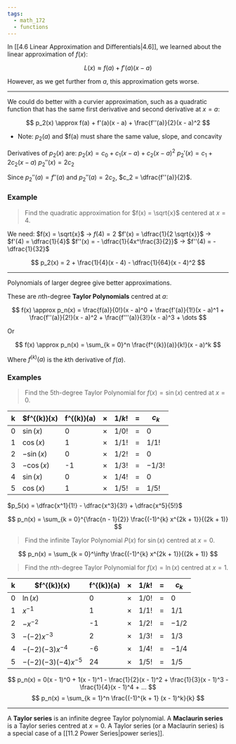 ```yaml
---
tags:
  - math_172
  - functions
---
```


In [[4.6 Linear Approximation and Differentials|4.6]], we learned about the linear approximation of $f(x)$:

$$ L(x) \approx f(a) + f'(a)(x - a) $$

However, as we get further from $a$, this approximation gets worse.

---

We could do better with a curvier approximation, such as a quadratic function that has the same first derivative and second derivative at $x = a$:

$$ p_2(x) \approx f(a) + f'(a)(x - a) + \frac{f''(a)}{2}(x - a)^2 $$

- Note: $p_2(a)$ and $f(a) must share the same value, slope, and concavity

Derivatives of $p_2(x)$ are:
$p_2(x) = c_0 + c_1(x - a) + c_2(x - a)^2$
${p_2}'(x) = c_1 + 2c_2(x - a)$
${p_2}''(x) = 2c_2$

Since ${p_2}''(a) = f''(a)$ and ${p_2}''(a) = 2c_2$, $c_2 = \dfrac{f''(a)}{2}$.

### Example

> Find the quadratic approximation for $f(x) = \sqrt{x}$ centered at $x = 4$.

We need:
$f(x) = \sqrt{x}$ -> $f(4) = 2$
$f'(x) = \dfrac{1}{2 \sqrt{x}}$ -> $f'(4) = \dfrac{1}{4}$
$f''(x) = - \dfrac{1}{4x^\frac{3}{2}}$ -> $f''(4) = -\dfrac{1}{32}$

$$ p_2(x) = 2 + \frac{1}{4}(x - 4) - \dfrac{1}{64}(x - 4)^2 $$

---

Polynomials of larger degree give better approximations.

These are $n$th-degree **Taylor Polynomials** centred at $a$:

$$ f(x) \approx p_n(x) = \frac{f(a)}{0!}(x - a)^0 + \frac{f'(a)}{1!}(x - a)^1 + \frac{f''(a)}{2!}(x - a)^2 + \frac{f'''(a)}{3!}(x - a)^3 + \dots $$

Or

$$ f(x) \approx p_n(x) = \sum_{k = 0}^n \frac{f^{(k)}(a)}{k!}(x - a)^k $$

Where $f^{(k)}(a)$ is the $k$th derivative of $f(a)$.

### Examples

> Find the 5th-degree Taylor Polynomial for $f(x) = \sin(x)$ centred at $x = 0$.

| k   | $f^{(k)}(x) | f^{(k)}(a) | $\times$ | $1 / k!$ | $=$ | $c_k$     |
| --- | ----------- | ---------- | -------- | -------- | --- | --------- |
| 0   | $\sin(x)$   | 0          | $\times$ | $1 / 0!$ | $=$ | $0$       |
| 1   | $\cos(x)$   | 1          | $\times$ | $1 / 1!$ | $=$ | $1 / 1!$  |
| 2   | $-\sin(x)$  | 0          | $\times$ | $1 / 2!$ | $=$ | $0$       |
| 3   | $-\cos(x)$  | -1         | $\times$ | $1 / 3!$ | $=$ | $-1 / 3!$ |
| 4   | $\sin(x)$   | 0          | $\times$ | $1 / 4!$ | $=$ | $0$       |
| 5   | $\cos(x)$   | 1          | $\times$ | $1 / 5!$ | $=$ | $1 / 5!$  |

$p_5(x) = \dfrac{x^1}{1!} - \dfrac{x^3}{3!} + \dfrac{x^5}{5!}$

$$ p_n(x) = \sum_{k = 0}^{\frac{n - 1}{2}} \frac{(-1)^{k} x^{2k + 1}}{(2k + 1)} $$

> Find the infinite Taylor Polynomial $P(x)$ for $\sin(x)$ centred at $x = 0$.

$$ p_n(x) = \sum_{k = 0}^\infty \frac{(-1)^{k} x^{2k + 1}}{(2k + 1)} $$

> Find the $n$th-degree Taylor Polynomial for $f(x) = \ln(x)$ centred at $x = 1$.

| k   | $f^{(k)}(x)           | f^{(k)}(a) | $\times$ | $1 / k!$ | $=$ | $c_k$    |
| --- | --------------------- | ---------- | -------- | -------- | --- | -------- |
| 0   | $\ln(x)$              | 0          | $\times$ | $1 / 0!$ | $=$ | $0$      |
| 1   | $x^{-1}$              | 1          | $\times$ | $1 / 1!$ | $=$ | $1 / 1$  |
| 2   | $-x^{-2}$             | -1         | $\times$ | $1 / 2!$ | $=$ | $-1 / 2$ |
| 3   | $-(-2)x^{-3}$         | 2          | $\times$ | $1 / 3!$ | $=$ | $1 / 3$  |
| 4   | $-(-2)(-3)x^{-4}$     | -6         | $\times$ | $1 / 4!$ | $=$ | $-1 / 4$ |
| 5   | $-(-2)(-3)(-4)x^{-5}$ | 24         | $\times$ | $1 / 5!$ | $=$ | $1 / 5$  |

$$ p_n(x) = 0(x - 1)^0 + 1(x - 1)^1 - \frac{1}{2}(x - 1)^2 + \frac{1}{3}(x - 1)^3 - \frac{1}{4}(x - 1)^4 + ... $$
$$ p_n(x) = \sum_{k = 1}^n \frac{(-1)^{k + 1} (x - 1)^k}{k} $$

---

A **Taylor series** is an infinite degree Taylor polynomial.
A **Maclaurin series** is a Taylor series centred at $x = 0$.
A Taylor series (or a Maclaurin series) is a special case of a [[11.2 Power Series|power series]].